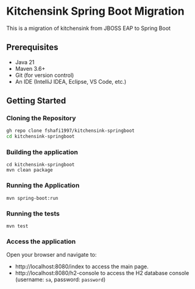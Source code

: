 # Kitchensink Spring Boot Migration

This is a migration of kitchensink from JBOSS EAP to Spring Boot

## Prerequisites

- Java 21
- Maven 3.6+
- Git (for version control)
- An IDE (IntelliJ IDEA, Eclipse, VS Code, etc.)

## Getting Started

### Cloning the Repository

```bash
gh repo clone fshafi1997/kitchensink-springboot
cd kitchensink-springboot
```

### Building the application
```
cd kitchensink-springboot
mvn clean package
```

### Running the Application
```
mvn spring-boot:run
```

### Running the tests
```
mvn test
```

### Access the application
Open your browser and navigate to:

- http://localhost:8080/index to access the main page.
- http://localhost:8080/h2-console to access the H2 database console (username: `sa`, password: `password`)

